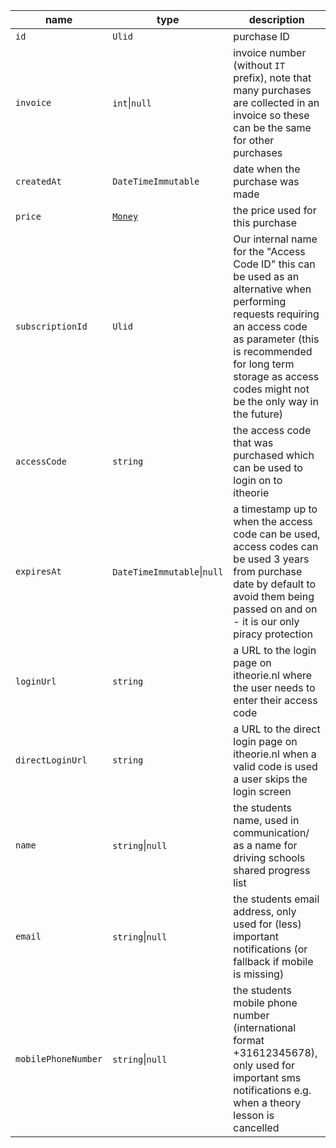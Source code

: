 | name                | type                        | description                                                                                                                                                                                                                                      |
|---------------------|-----------------------------|--------------------------------------------------------------------------------------------------------------------------------------------------------------------------------------------------------------------------------------------------|
| `id`                | `Ulid`                      | purchase ID                                                                                                                                                                                                                                      |
| `invoice`           | `int`\|`null`               | invoice number (without `IT` prefix), note that many purchases are collected in an invoice so these can be the same for other purchases                                                                                                          |
| `createdAt`         | `DateTimeImmutable`         | date when the purchase was made                                                                                                                                                                                                                  |
| `price`             | [`Money`](money.md)         | the price used for this purchase                                                                                                                                                                                                                 |
| `subscriptionId`    | `Ulid`                      | Our internal name for the "Access Code ID" this can be used as an alternative when performing requests requiring an access code as parameter (this is recommended for long term storage as access codes might not be the only way in the future) |
| `accessCode`        | `string`                    | the access code that was purchased which can be used to login on to itheorie                                                                                                                                                                     |
| `expiresAt`         | `DateTimeImmutable`\|`null` | a timestamp up to when the access code can be used, access codes can be used 3 years from purchase date by default to avoid them being passed on and on - it is our only piracy protection                                                       |
| `loginUrl`          | `string`                    | a URL to the login page on itheorie.nl where the user needs to enter their access code                                                                                                                                                           |
| `directLoginUrl`    | `string`                    | a URL to the direct login page on itheorie.nl when a valid code is used a user skips the login screen                                                                                                                                            |
| `name`              | `string`\|`null`            | the students name, used in communication/ as a name for driving schools shared progress list                                                                                                                                                     |
| `email`             | `string`\|`null`            | the students email address, only used for (less) important notifications (or fallback if mobile is missing)                                                                                                                                      |
| `mobilePhoneNumber` | `string`\|`null`            | the students mobile phone number (international format +31612345678), only used for important sms notifications e.g. when a theory lesson is cancelled                                                                                           |
